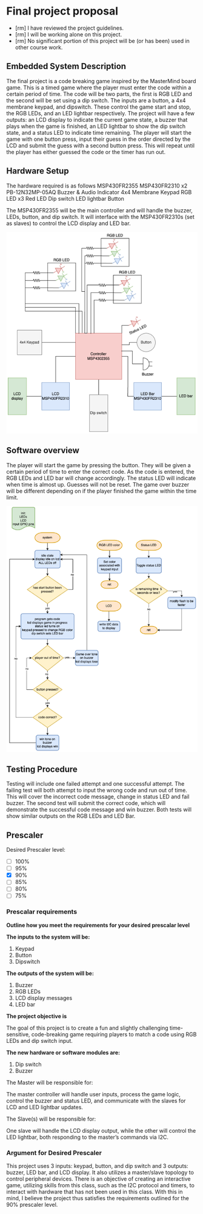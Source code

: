 # Final project proposal

- [rm] I have reviewed the project guidelines.
- [rm] I will be working alone on this project.
- [rm] No significant portion of this project will be (or has been) used in other course work.

## Embedded System Description

The final project is a code breaking game inspired by the MasterMind board game. This is a timed game where the player must enter the code within a certain period of time. The code will be two parts, the first is RGB LED and the second will be set using a dip switch. The inputs are a button, a 4x4 membrane keypad, and dipswitch. These control the game start and stop, the RGB LEDs, and an LED lightbar respectively. The project will have a few outputs: an LCD display to indicate the current game state, a buzzer that plays when the game is finished, an LED lightbar to show the dip switch state, and a status LED to indicate time remaining. The player will start the game with one button press, input their guess in the order directed by the LCD and submit the guess with a second button press. This will repeat until the player has either guessed the code or the timer has run out.

## Hardware Setup

The hardware required is as follows
    MSP430FR2355
    MSP430FR2310 x2
    PB-12N32MP-05AQ Buzzer & Audio Indicator
    4x4 Membrane Keypad
    RGB LED x3
    Red LED
    Dip switch
    LED lightbar
    Button

The MSP430FR2355 will be the main controller and will handle the buzzer, LEDs, button, and dip switch. It will interface with the MSP430FR2310s (set as slaves) to control the LCD display and LED bar.

![circuit diagram](../assets/final_project_concept.drawio.png)


## Software overview

The player will start the game by pressing the button. They will be given a certain period of time to enter the correct code. As the code is entered, the RGB LEDs and LED bar will change accordingly. The status LED will indicate when time is almost up. Guesses will not be reset. The game over buzzer will be different depending on if the player finished the game within the time limit.

![flowchart](../assets/final_project_concept-flowchart.png)

## Testing Procedure

Testing will include one failed attempt and one successful attempt. The failing test will both attempt to input the wrong code and run out of time. This will cover the incorrect code message, change in status LED and fail buzzer. The second test will submit the correct code, which will demonstrate the successful code message and win buzzer. Both tests will show similar outputs on the RGB LEDs and LED Bar.

## Prescaler

Desired Prescaler level: 

- [ ] 100%
- [ ] 95% 
- [x] 90% 
- [ ] 85% 
- [ ] 80% 
- [ ] 75% 

### Prescalar requirements 

**Outline how you meet the requirements for your desired prescalar level**

**The inputs to the system will be:**
1.  Keypad
2.  Button
3.  Dipswitch

**The outputs of the system will be:**
1.  Buzzer
2.  RGB LEDs
3.  LCD display messages
4.  LED bar

**The project objective is**

The goal of this project is to create a fun and slightly challenging time-sensitive, code-breaking game requiring players to match a code using RGB LEDs and dip switch input.

**The new hardware or software modules are:**
1. Dip switch
2. Buzzer


The Master will be responsible for:

The master controller will handle user inputs, process the game logic, control the buzzer and status LED, and communicate with the slaves for LCD and LED lightbar updates.

The Slave(s) will be responsible for:

One slave will handle the LCD display output, while the other will control the LED lightbar, both responding to the master’s commands via I2C.



### Argument for Desired Prescaler

This project uses 3 inputs: keypad, button, and dip switch and 3 outputs: buzzer, LED bar, and LCD display. It also utilizes a master/slave topology to control peripheral devices. There is an objective of creating an interactive game, utilizing skills from this class, such as the I2C protocol and timers, to interact with hardware that has not been used in this class. With this in mind, I believe the project thus satisfies the requirements outlined for the 90% prescaler level.
